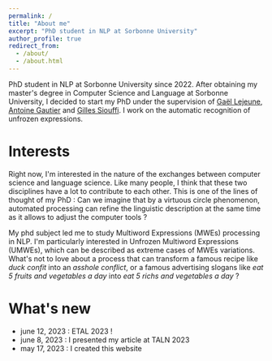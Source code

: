 ```yaml
---
permalink: /
title: "About me"
excerpt: "PhD student in NLP at Sorbonne University"
author_profile: true
redirect_from: 
  - /about/
  - /about.html
---
```


PhD student in NLP at Sorbonne University since 2022. After obtaining my master's degree in Computer Science and Language at Sorbonne University, I decided to start my PhD under the supervision of [Gaël Lejeune](https://www.lejeunegael.fr/), [Antoine Gautier](https://www.linkedin.com/in/antoinegautier/?originalSubdomain=fr) and [Gilles Siouffi](https://lettres.sorbonne-universite.fr/personnes/gilles-siouffi). I work on the automatic recognition of unfrozen expressions.

Interests
======

Right now, I'm interested in the nature of the exchanges between computer science and language science. Like many people, I think that these two disciplines have a lot to contribute to each other. This is one of the lines of thought of my PhD : Can we imagine that by a virtuous circle phenomenon, automated processing can refine the linguistic description at the same time as it allows to adjust the computer tools ?

My phd subject led me to study Multiword Expressions (MWEs) processing in NLP. I'm particularly interested in Unfrozen Multiword Expressions (UMWEs), which can be described as extreme cases of MWEs variations. What's not to love about a process that can transform a famous recipe like *duck confit* into an *asshole conflict*, or a famous advertising slogans like *eat 5 fruits and vegetables a day* into *eat 5 richs and vegetables a day* ?

What's new
======

- june 12, 2023 : ETAL 2023 !
- june 8, 2023 : I presented my article at TALN 2023
- may 17, 2023 : I created this website


